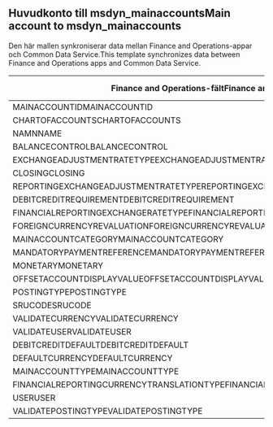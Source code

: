 ## <a name="main-account-to-msdyn_mainaccounts"></a><span data-ttu-id="57cb8-101">Huvudkonto till msdyn_mainaccounts</span><span class="sxs-lookup"><span data-stu-id="57cb8-101">Main account to msdyn_mainaccounts</span></span>

<span data-ttu-id="57cb8-102">Den här mallen synkroniserar data mellan Finance and Operations-appar och Common Data Service.</span><span class="sxs-lookup"><span data-stu-id="57cb8-102">This template synchronizes data between Finance and Operations apps and Common Data Service.</span></span>

<span data-ttu-id="57cb8-103">Finance and Operations-fält</span><span class="sxs-lookup"><span data-stu-id="57cb8-103">Finance and Operations field</span></span> | <span data-ttu-id="57cb8-104">Mappningstyp</span><span class="sxs-lookup"><span data-stu-id="57cb8-104">Map type</span></span> | <span data-ttu-id="57cb8-105">Övriga Dynamics 365-fält</span><span class="sxs-lookup"><span data-stu-id="57cb8-105">Other Dynamics 365 field</span></span> | <span data-ttu-id="57cb8-106">Standardvärde</span><span class="sxs-lookup"><span data-stu-id="57cb8-106">Default value</span></span>
---|---|---|---
<span data-ttu-id="57cb8-107">MAINACCOUNTID</span><span class="sxs-lookup"><span data-stu-id="57cb8-107">MAINACCOUNTID</span></span> | = | <span data-ttu-id="57cb8-108">msdyn_accountnumber</span><span class="sxs-lookup"><span data-stu-id="57cb8-108">msdyn_accountnumber</span></span> | 
<span data-ttu-id="57cb8-109">CHARTOFACCOUNTS</span><span class="sxs-lookup"><span data-stu-id="57cb8-109">CHARTOFACCOUNTS</span></span> | = | <span data-ttu-id="57cb8-110">msdyn_chartofaccounts.msdyn_name</span><span class="sxs-lookup"><span data-stu-id="57cb8-110">msdyn_chartofaccounts.msdyn_name</span></span> | 
<span data-ttu-id="57cb8-111">NAMN</span><span class="sxs-lookup"><span data-stu-id="57cb8-111">NAME</span></span> | = | <span data-ttu-id="57cb8-112">msdyn_name</span><span class="sxs-lookup"><span data-stu-id="57cb8-112">msdyn_name</span></span> | 
<span data-ttu-id="57cb8-113">BALANCECONTROL</span><span class="sxs-lookup"><span data-stu-id="57cb8-113">BALANCECONTROL</span></span> | >< | <span data-ttu-id="57cb8-114">msdyn_balancecontrol</span><span class="sxs-lookup"><span data-stu-id="57cb8-114">msdyn_balancecontrol</span></span> | 
<span data-ttu-id="57cb8-115">EXCHANGEADJUSTMENTRATETYPE</span><span class="sxs-lookup"><span data-stu-id="57cb8-115">EXCHANGEADJUSTMENTRATETYPE</span></span> | = | <span data-ttu-id="57cb8-116">msdyn_exchangeadjustmentratetype.msdyn_name</span><span class="sxs-lookup"><span data-stu-id="57cb8-116">msdyn_exchangeadjustmentratetype.msdyn_name</span></span> | 
<span data-ttu-id="57cb8-117">CLOSING</span><span class="sxs-lookup"><span data-stu-id="57cb8-117">CLOSING</span></span> | >< | <span data-ttu-id="57cb8-118">msdyn_closing</span><span class="sxs-lookup"><span data-stu-id="57cb8-118">msdyn_closing</span></span> | 
<span data-ttu-id="57cb8-119">REPORTINGEXCHANGEADJUSTMENTRATETYPE</span><span class="sxs-lookup"><span data-stu-id="57cb8-119">REPORTINGEXCHANGEADJUSTMENTRATETYPE</span></span> | = | <span data-ttu-id="57cb8-120">msdyn_reportingexchangeadjustmentratetype.msdyn_name</span><span class="sxs-lookup"><span data-stu-id="57cb8-120">msdyn_reportingexchangeadjustmentratetype.msdyn_name</span></span> | 
<span data-ttu-id="57cb8-121">DEBITCREDITREQUIREMENT</span><span class="sxs-lookup"><span data-stu-id="57cb8-121">DEBITCREDITREQUIREMENT</span></span> | >< | <span data-ttu-id="57cb8-122">msdyn_debitcreditrequirement</span><span class="sxs-lookup"><span data-stu-id="57cb8-122">msdyn_debitcreditrequirement</span></span> | 
<span data-ttu-id="57cb8-123">FINANCIALREPORTINGEXCHANGERATETYPE</span><span class="sxs-lookup"><span data-stu-id="57cb8-123">FINANCIALREPORTINGEXCHANGERATETYPE</span></span> | = | <span data-ttu-id="57cb8-124">msdyn_financialreportingexchangeratetype.msdyn_name</span><span class="sxs-lookup"><span data-stu-id="57cb8-124">msdyn_financialreportingexchangeratetype.msdyn_name</span></span> | 
<span data-ttu-id="57cb8-125">FOREIGNCURRENCYREVALUATION</span><span class="sxs-lookup"><span data-stu-id="57cb8-125">FOREIGNCURRENCYREVALUATION</span></span> | >< | <span data-ttu-id="57cb8-126">msdyn_foreigncurrencyrevaluation</span><span class="sxs-lookup"><span data-stu-id="57cb8-126">msdyn_foreigncurrencyrevaluation</span></span> | 
<span data-ttu-id="57cb8-127">MAINACCOUNTCATEGORY</span><span class="sxs-lookup"><span data-stu-id="57cb8-127">MAINACCOUNTCATEGORY</span></span> | = | <span data-ttu-id="57cb8-128">msdyn_mainaccountcategoryname</span><span class="sxs-lookup"><span data-stu-id="57cb8-128">msdyn_mainaccountcategoryname</span></span> | 
<span data-ttu-id="57cb8-129">MANDATORYPAYMENTREFERENCE</span><span class="sxs-lookup"><span data-stu-id="57cb8-129">MANDATORYPAYMENTREFERENCE</span></span> | >< | <span data-ttu-id="57cb8-130">msdyn_mandatorypaymentreference</span><span class="sxs-lookup"><span data-stu-id="57cb8-130">msdyn_mandatorypaymentreference</span></span> | 
<span data-ttu-id="57cb8-131">MONETARY</span><span class="sxs-lookup"><span data-stu-id="57cb8-131">MONETARY</span></span> | >< | <span data-ttu-id="57cb8-132">msdyn_monetary</span><span class="sxs-lookup"><span data-stu-id="57cb8-132">msdyn_monetary</span></span> | 
<span data-ttu-id="57cb8-133">OFFSETACCOUNTDISPLAYVALUE</span><span class="sxs-lookup"><span data-stu-id="57cb8-133">OFFSETACCOUNTDISPLAYVALUE</span></span> | = | <span data-ttu-id="57cb8-134">msdyn_offsetaccount</span><span class="sxs-lookup"><span data-stu-id="57cb8-134">msdyn_offsetaccount</span></span> | 
<span data-ttu-id="57cb8-135">POSTINGTYPE</span><span class="sxs-lookup"><span data-stu-id="57cb8-135">POSTINGTYPE</span></span> | >< | <span data-ttu-id="57cb8-136">msdyn_postingtype</span><span class="sxs-lookup"><span data-stu-id="57cb8-136">msdyn_postingtype</span></span> | 
<span data-ttu-id="57cb8-137">SRUCODE</span><span class="sxs-lookup"><span data-stu-id="57cb8-137">SRUCODE</span></span> | = | <span data-ttu-id="57cb8-138">msdyn_srucode</span><span class="sxs-lookup"><span data-stu-id="57cb8-138">msdyn_srucode</span></span> | 
<span data-ttu-id="57cb8-139">VALIDATECURRENCY</span><span class="sxs-lookup"><span data-stu-id="57cb8-139">VALIDATECURRENCY</span></span> | >< | <span data-ttu-id="57cb8-140">msdyn_validatecurrencycode</span><span class="sxs-lookup"><span data-stu-id="57cb8-140">msdyn_validatecurrencycode</span></span> | 
<span data-ttu-id="57cb8-141">VALIDATEUSER</span><span class="sxs-lookup"><span data-stu-id="57cb8-141">VALIDATEUSER</span></span> | >< | <span data-ttu-id="57cb8-142">msdyn_validateuser</span><span class="sxs-lookup"><span data-stu-id="57cb8-142">msdyn_validateuser</span></span> | 
<span data-ttu-id="57cb8-143">DEBITCREDITDEFAULT</span><span class="sxs-lookup"><span data-stu-id="57cb8-143">DEBITCREDITDEFAULT</span></span> | >< | <span data-ttu-id="57cb8-144">msdyn_debitcreditdefault</span><span class="sxs-lookup"><span data-stu-id="57cb8-144">msdyn_debitcreditdefault</span></span> | 
<span data-ttu-id="57cb8-145">DEFAULTCURRENCY</span><span class="sxs-lookup"><span data-stu-id="57cb8-145">DEFAULTCURRENCY</span></span> | = | <span data-ttu-id="57cb8-146">msdyn_defaultcurrency.isocurrencycode</span><span class="sxs-lookup"><span data-stu-id="57cb8-146">msdyn_defaultcurrency.isocurrencycode</span></span> | 
<span data-ttu-id="57cb8-147">MAINACCOUNTTYPE</span><span class="sxs-lookup"><span data-stu-id="57cb8-147">MAINACCOUNTTYPE</span></span> | >< | <span data-ttu-id="57cb8-148">msdyn_mainaccounttype</span><span class="sxs-lookup"><span data-stu-id="57cb8-148">msdyn_mainaccounttype</span></span> | 
<span data-ttu-id="57cb8-149">FINANCIALREPORTINGCURRENCYTRANSLATIONTYPE</span><span class="sxs-lookup"><span data-stu-id="57cb8-149">FINANCIALREPORTINGCURRENCYTRANSLATIONTYPE</span></span> | >< | <span data-ttu-id="57cb8-150">msdyn_financialreportingcurrencytrantype</span><span class="sxs-lookup"><span data-stu-id="57cb8-150">msdyn_financialreportingcurrencytrantype</span></span> | 
<span data-ttu-id="57cb8-151">USER</span><span class="sxs-lookup"><span data-stu-id="57cb8-151">USER</span></span> | = | <span data-ttu-id="57cb8-152">msdyn_user</span><span class="sxs-lookup"><span data-stu-id="57cb8-152">msdyn_user</span></span> | 
<span data-ttu-id="57cb8-153">VALIDATEPOSTINGTYPE</span><span class="sxs-lookup"><span data-stu-id="57cb8-153">VALIDATEPOSTINGTYPE</span></span> | >< | <span data-ttu-id="57cb8-154">msdyn_validateposting</span><span class="sxs-lookup"><span data-stu-id="57cb8-154">msdyn_validateposting</span></span> | 
